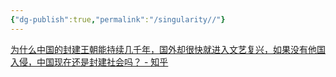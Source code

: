 ```yaml
---
{"dg-publish":true,"permalink":"/singularity//"}
---
```



[为什么中国的封建王朝能持续几千年，国外却很快就进入文艺复兴，如果没有他国入侵，中国现在还是封建社会吗？ - 知乎](https://www.zhihu.com/question/263814985/answer/1319363851)
